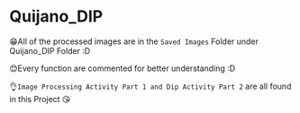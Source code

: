 # Quijano_DIP

😁All of the processed images are in the `Saved Images` Folder under Quijano_DIP Folder :D

😊Every function are commented for better understanding :D

👌`Image Processing Activity Part 1 and Dip Activity Part 2` are all found in this Project 😘
